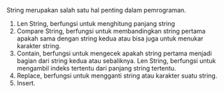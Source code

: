String merupakan salah satu hal penting dalam pemrograman.
1. Len String, berfungsi untuk menghitung panjang string
2. Compare String, berfungsi untuk membandingkan string pertama apakah sama dengan string kedua
atau bisa juga untuk menukar karakter string.
3. Contain, berfungsi untuk mengecek apakah string pertama menjadi bagian dari string kedua atau sebaliknya.
Len String, berfungsi untuk mengambil indeks tertentu dari panjang string tertentu.
5. Replace, berfungsi untuk mengganti string atau karakter suatu string.
6. Insert.
